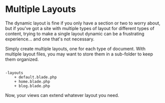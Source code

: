 # Multiple Layouts

The dynamic layout is fine if you only have a section or two to worry about, but if you've got a site with multiple types of layout for different types of content, trying to make a single layout dynamic can be a frustrating experience... and one that's not necessary.

Simply create multiple layouts, one for each type of document.  With multiple layout files, you may want to store them in a sub-folder to keep them organized.

```text

-layouts
	+ default.blade.php
	+ home.blade.php
	+ blog.blade.php

```

Now, your views can extend whatever layout you need.



